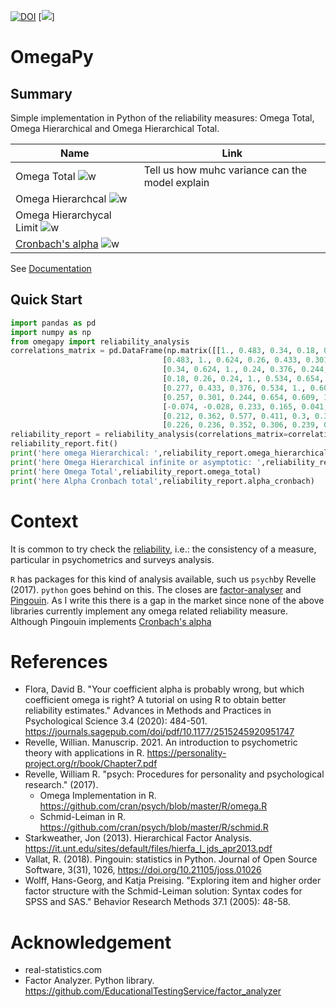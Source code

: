 [![DOI](https://zenodo.org/badge/445846537.svg)](https://zenodo.org/badge/latestdoi/445846537)
[![](https://rafaelvalero.github.io/OmegaPy//workflows/docs/badge.svg)]

# OmegaPy

## Summary
Simple implementation in Python of the reliability measures: Omega Total,
Omega Hierarchical and Omega Hierarchical Total.

| Name                                                                                                                    | Link                                                                                                                                                                | 
|-------------------------------------------------------------------------------------------------------------------------|---------------------------------------------------------------------------------------------------------------------------------------------------------------------|
| Omega Total    ![w](https://latex.codecogs.com/svg.latex?\omega_{t})                                                    | Tell us how muhc variance can the model explain                                                                                                                     |
| Omega Hierarchcal  ![w](https://latex.codecogs.com/svg.latex?\omega_{h})                                                ||
| Omega Hierarchycal Limit ![w](https://latex.codecogs.com/svg.latex?\omega_{h_{\infty}})                                 | |
| [Cronbach's alpha](https://en.wikipedia.org/wiki/Cronbach%27s_alpha)  ![w](https://latex.codecogs.com/svg.latex?\alpha) | |


See [Documentation](https://rafaelvalero.github.io/OmegaPy/)
## Quick Start
```python
import pandas as pd
import numpy as np
from omegapy import reliability_analysis
correlations_matrix = pd.DataFrame(np.matrix([[1., 0.483, 0.34, 0.18, 0.277, 0.257, -0.074, 0.212, 0.226],\
                                  [0.483, 1., 0.624, 0.26, 0.433, 0.301, -0.028, 0.362, 0.236],\
                                  [0.34, 0.624, 1., 0.24, 0.376, 0.244, 0.233, 0.577, 0.352],\
                                  [0.18, 0.26, 0.24, 1., 0.534, 0.654, 0.165, 0.411, 0.306],\
                                  [0.277, 0.433, 0.376, 0.534, 1., 0.609, 0.041, 0.3, 0.239],\
                                  [0.257, 0.301, 0.244, 0.654, 0.609, 1., 0.133, 0.399, 0.32],\
                                  [-0.074, -0.028, 0.233, 0.165, 0.041, 0.133, 1., 0.346, 0.206],\
                                  [0.212, 0.362, 0.577, 0.411, 0.3, 0.399, 0.346, 1., 0.457],\
                                  [0.226, 0.236, 0.352, 0.306, 0.239, 0.32, 0.206, 0.457, 1.]]))
reliability_report = reliability_analysis(correlations_matrix=correlations_matrix)
reliability_report.fit()
print('here omega Hierarchical: ',reliability_report.omega_hierarchical)
print('here Omega Hierarchical infinite or asymptotic: ',reliability_report.omega_hierarchical_asymptotic)
print('here Omega Total',reliability_report.omega_total)
print('here Alpha Cronbach total',reliability_report.alpha_cronbach)
```

# Context
It is common to try check the [reliability](https://en.wikipedia.org/wiki/Reliability_(statistics)), i.e.: the consistency of 
a measure, particular in psychometrics and surveys analysis. 

 `R` has packages for this kind of analysis available, such us `psych`by Revelle (2017). `python` goes behind on this.
The closes are [factor-analyser](https://github.com/EducationalTestingService/factor_analyzer) and [Pingouin](https://pingouin-stats.org/index.html).
As I write this there is a gap in the market since none of the above libraries currently implement any 
 omega related reliability measure. Although Pingouin implements [Cronbach's alpha](https://en.wikipedia.org/wiki/Cronbach%27s_alpha)

# References
* Flora, David B. "Your coefficient alpha is probably wrong, but which coefficient omega is right? A tutorial on using R to obtain better reliability estimates." Advances in Methods and Practices in Psychological Science 3.4 (2020): 484-501. https://journals.sagepub.com/doi/pdf/10.1177/2515245920951747 
* Revelle, Willian. Manuscrip. 2021. An introduction to psychometric theory with applications in R.
https://personality-project.org/r/book/Chapter7.pdf 
* Revelle, William R. "psych: Procedures for personality and psychological research." (2017). 
    * Omega Implementation in R. https://github.com/cran/psych/blob/master/R/omega.R
    * Schmid-Leiman in R. https://github.com/cran/psych/blob/master/R/schmid.R 
* Starkweather, Jon (2013). Hierarchical Factor Analysis. https://it.unt.edu/sites/default/files/hierfa_l_jds_apr2013.pdf
* Vallat, R. (2018). Pingouin: statistics in Python. Journal of Open Source Software, 3(31), 1026, https://doi.org/10.21105/joss.01026
* Wolff, Hans-Georg, and Katja Preising. "Exploring item and higher order factor structure with the Schmid-Leiman solution: Syntax codes for SPSS and SAS." Behavior Research Methods 37.1 (2005): 48-58.

# Acknowledgement
* real-statistics.com
* Factor Analyzer. Python library. https://github.com/EducationalTestingService/factor_analyzer 
